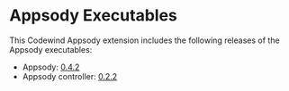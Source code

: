 # Appsody Executables

This Codewind Appsody extension includes the following releases of the Appsody executables:

- Appsody: [0.4.2](https://github.com/appsody/appsody/releases/tag/0.4.2)
- Appsody controller: [0.2.2](https://github.com/appsody/controller/releases/tag/0.2.2)

